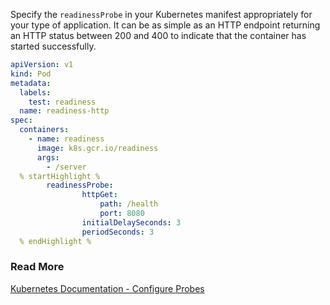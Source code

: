 Specify the ```readinessProbe``` in your Kubernetes manifest appropriately for your type of application.
It can be as simple as an HTTP endpoint returning an HTTP status between 200 and 400 to indicate that the container has started successfully.


```yaml
apiVersion: v1
kind: Pod
metadata:
  labels:
    test: readiness
  name: readiness-http
spec:
  containers:
    - name: readiness
      image: k8s.gcr.io/readiness
      args:
        - /server
  % startHighlight %
  		readinessProbe:
				httpGet:
					path: /health
					port: 8080
				initialDelaySeconds: 3
				periodSeconds: 3
  % endHighlight %
```

### Read More
[Kubernetes Documentation - Configure Probes](https://kubernetes.io/docs/tasks/configure-pod-container/configure-liveness-readiness-startup-probes/)
